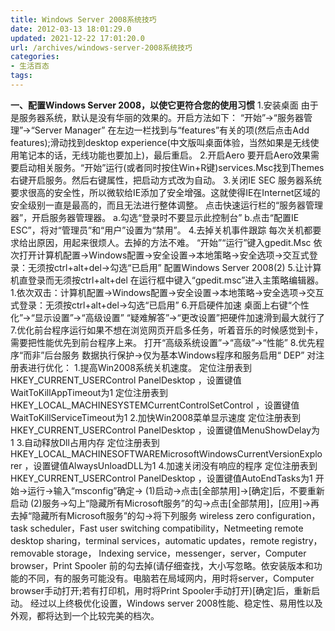 ```yaml
---
title: Windows Server 2008系统技巧
date: 2012-03-13 18:01:29.0
updated: 2021-12-22 17:01:20.0
url: /archives/windows-server-2008系统技巧
categories: 
- 生活百态
tags: 
---
```


<strong>一、配置Windows Server 2008，以使它更符合您的使用习惯</strong>
1.安装桌面
由于是服务器系统，默认是没有华丽的效果的。开启方法如下：
“开始”→“服务器管理”→“Server Manager”
在左边一栏找到与“features”有关的项(然后点击Add features);滑动找到desktop experience(中文版叫桌面体验，当然如果是无线使用笔记本的话，无线功能也要加上)，最后重启。
2.开启Aero
要开启Aero效果需要启动相关服务。“开始”运行(或者同时按住Win+R键)services.Msc找到Themes右键开启服务。然后右键属性，把启动方式改为自动。
3.关闭IE SEC
服务器系统要求很高的安全性，所以微软给IE添加了安全增强。这就使得IE在Internet区域的安全级别一直是最高的，而且无法进行整体调整。
点击快速运行栏的“服务器管理器”，开启服务器管理器。
a.勾选“登录时不要显示此控制台”
b.点击“配置IE ESC”，将对“管理员”和“用户”设置为“禁用”。
4.去掉关机事件跟踪
每次关机都要求给出原因，用起来很烦人。去掉的方法不难。
“开始”“运行”键入gpedit.Msc
依次打开计算机配置→Windows配置→安全设置→本地策略→安全选项→交互式登录：无须按ctrl+alt+del→勾选“已启用”
配置Windows Server 2008(2)
5.让计算机直登录而无须按ctrl+alt+del
在运行框中键入“gpedit.msc”进入主策略编辑器。1.依次双击：计算机配置→Windows配置→安全设置→本地策略→安全选项→交互式登录：无须按ctrl+alt+del→勾选“已启用”
6.开启硬件加速
桌面上右键“个性化”→“显示设置”→“高级设置”
“疑难解答”→“更改设置”把硬件加速滑到最大就行了
7.优化前台程序运行如果不想在浏览网页开启多任务，听着音乐的时候感觉到卡，需要把性能优先到前台程序上来。
打开“高级系统设置”→“高级”→“性能”
8.优先程序“而非”后台服务
数据执行保护→仅为基本Windows程序和服务启用“ DEP”
对注册表进行优化：
1.提高Win2008系统关机速度。
定位注册表到HKEY_CURRENT_USERControl PanelDesktop ，设置键值WaitToKillAppTimeout为1
定位注册表到HKEY_LOCAL_MACHINESYSTEMCurrentControlSetControl ，设置键值WaitToKillServiceTimeout为1
2.加快Win2008菜单显示速度
定位注册表到HKEY_CURRENT_USERControl PanelDesktop ，设置键值MenuShowDelay为 1
3.自动释放Dll占用内存
定位注册表到HKEY_LOCAL_MACHINESOFTWAREMicrosoftWindowsCurrentVersionExplorer ，设置键值AlwaysUnloadDLL为1
4.加速关闭没有响应的程序
定位注册表到HKEY_CURRENT_USERControl PanelDesktop ，设置键值AutoEndTasks为1
开始→运行→输入“msconfig”确定→
(1)启动→点击[全部禁用]→[确定]后，不要重新启动
(2)服务→勾上“隐藏所有Microsoft服务”的勾→点击[全部禁用]，[应用]→再去掉“隐藏所有Microsoft服务”的勾→将下列服务
wireless zero configuration，task scheduler，Fast user switching compatibility，Netmeeting remote desktop sharing，terminal services，automatic updates，remote registry，removable storage，
Indexing service，messenger，server，Computer browser，Print Spooler
前的勾去掉(请仔细查找，大小写忽略。依安装版本和功能的不同，有的服务可能没有。电脑若在局域网内，用时将server，Computer browser手动打开;若有打印机，用时将Print Spooler手动打开)[确定]后，重新启动。
经过以上终极优化设置，Windows server 2008性能、稳定性、易用性以及外观，都将达到一个比较完美的档次。